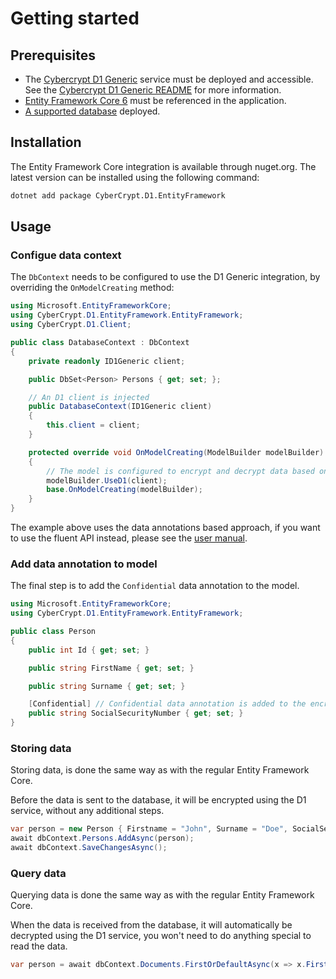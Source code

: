 # Getting started

## Prerequisites

- The [Cybercrypt D1 Generic](https://github.com/cybercryptio/d1-service-generic/) service must be deployed and accessible. See the [Cybercrypt D1 Generic README](https://github.com/cybercryptio/d1-service-generic/blob/master/README.md) for more information.
- [Entity Framework Core 6](https://docs.microsoft.com/en-us/ef/core/) must be referenced in the application.
- [A supported database](supported_databases.md) deployed.

## Installation

The Entity Framework Core integration is available through nuget.org. The latest version can be installed using the following command:

```bash
dotnet add package CyberCrypt.D1.EntityFramework
```

## Usage

### Configue data context

The `DbContext` needs to be configured to use the D1 Generic integration, by overriding the `OnModelCreating` method:

```csharp
using Microsoft.EntityFrameworkCore;
using CyberCrypt.D1.EntityFramework.EntityFramework;
using CyberCrypt.D1.Client;

public class DatabaseContext : DbContext
{
    private readonly ID1Generic client;

    public DbSet<Person> Persons { get; set; };

    // An D1 client is injected
    public DatabaseContext(ID1Generic client)
    {
        this.client = client;
    }

    protected override void OnModelCreating(ModelBuilder modelBuilder)
    {
        // The model is configured to encrypt and decrypt data based on data annotations
        modelBuilder.UseD1(client);
        base.OnModelCreating(modelBuilder);
    }
}
```

The example above uses the data annotations based approach, if you want to use the fluent API instead, please see the [user manual](user_manual.md).

### Add data annotation to model

The final step is to add the `Confidential` data annotation to the model.

```csharp
using Microsoft.EntityFrameworkCore;
using CyberCrypt.D1.EntityFramework.EntityFramework;

public class Person
{
    public int Id { get; set; }

    public string FirstName { get; set; }

    public string Surname { get; set; }

    [Confidential] // Confidential data annotation is added to the encrypted property
    public string SocialSecurityNumber { get; set; }
}
```

### Storing data

Storing data, is done the same way as with the regular Entity Framework Core.

Before the data is sent to the database, it will be encrypted using the D1 service, without any additional steps.

```csharp
var person = new Person { Firstname = "John", Surname = "Doe", SocialSecurityNumber = "123456789" };
await dbContext.Persons.AddAsync(person);
await dbContext.SaveChangesAsync();
```

### Query data

Querying data is done the same way as with the regular Entity Framework Core.

When the data is received from the database, it will automatically be decrypted using the D1 service, you won't need to do anything special to read the data.

```csharp
var person = await dbContext.Documents.FirstOrDefaultAsync(x => x.Firstname == "John");
```
